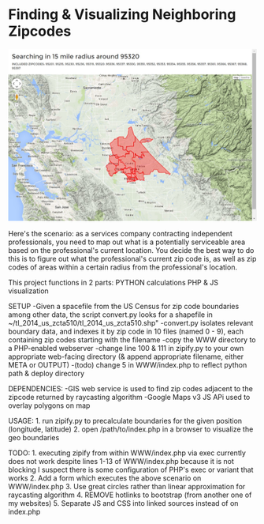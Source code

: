 Finding & Visualizing Neighboring Zipcodes
========================================

![Alt text](/screenshot.jpg?raw=true "RAYCASTING ALGORITHM")

Here's the scenario: as a services company contracting independent professionals, you need to map out what is a potentially serviceable area based on the professional's current location. You decide the best way to do this is to figure out what the professional's current zip code is, as well as zip codes of areas within a certain radius from the professional's location.


This project functions in 2 parts:
	PYTHON calculations
	PHP & JS visualization
	
SETUP
-Given a spacefile from the US Census for zip code boundaries among other data, the script convert.py looks for a shapefile in ~/tl_2014_us_zcta510/tl_2014_us_zcta510.shp"
-convert.py isolates relevant boundary data, and indexes it by zip code in 10 files (named 0 - 9), each containing zip codes starting with the filename
-copy the WWW directory to a PHP-enabled webserver
-change line 100 & 111 in zipify.py to your own appropriate web-facing directory (& append appropriate filename, either META or OUTPUT)
-(todo) change 5 in WWW/index.php to reflect python path & deploy directory

DEPENDENCIES:
-GIS web service is used to find zip codes adjacent to the zipcode returned by raycasting algorithm
-Google Maps v3 JS APi used to overlay polygons on map


USAGE:
	1. run zipify.py to precalculate boundaries for the given position (longitude, latitude)
	2. open /path/to/index.php in a browser to visualize the geo boundaries
	
	
TODO:
	1. executing zipify from within WWW/index.php via exec currently does not work 
		despite lines 1-13 of WWW/index.php because it is not blocking
		I suspect there is some configuration of PHP's exec or variant that works
	2. Add a form which executes the above scenario on WWW/index.php
	3. Use great circles rather than linear approximation for raycasting algorithm
	4. REMOVE hotlinks to bootstrap (from another one of my websites)
	5. Separate JS and CSS into linked sources instead of on index.php
